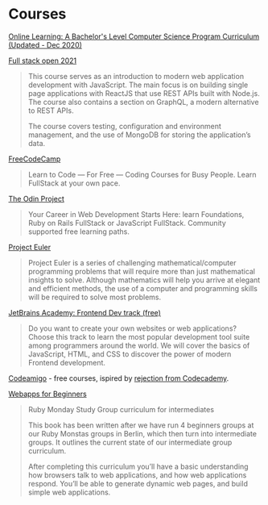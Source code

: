 # Courses

[Online Learning: A Bachelor's Level Computer Science Program Curriculum (Updated - Dec 2020)](http://blog.agupieware.com/2014/05/online-learning-bachelors-level.html)

[Full stack open 2021](https://fullstackopen.com/en/)

> This course serves as an introduction to modern web application development with JavaScript. The main focus is on building single page applications with ReactJS that use REST APIs built with Node.js. The course also contains a section on GraphQL, a modern alternative to REST APIs.
>
> The course covers testing, configuration and environment management, and the use of MongoDB for storing the application’s data.

[FreeCodeCamp](https://www.freecodecamp.org/) 

> Learn to Code — For Free — Coding Courses for Busy People. Learn FullStack at your own pace.

[The Odin Project](https://www.theodinproject.com/)

> Your Career in Web Development Starts Here: learn Foundations, Ruby on Rails FullStack or JavaScript FullStack. Community supported free learning paths.

[Project Euler](https://projecteuler.net/)

> Project Euler is a series of challenging mathematical/computer programming problems that will require more than just mathematical insights to solve. Although mathematics will help you arrive at elegant and efficient methods, the use of a computer and programming skills will be required to solve most problems.

[JetBrains Academy: Frontend Dev track (free)](https://hyperskill.org/tracks/5)

> Do you want to create your own websites or web applications? Choose this track to learn the most popular development tool suite among programmers around the world. We will cover the basics of JavaScript, HTML, and CSS to discover the power of modern Frontend development.

[Codeamigo](https://codeamigo.dev/) - free courses, ispired by [rejection from Codecademy](https://docs.codeamigo.dev/blog/why-codeamigo).

[Webapps for Beginners](https://webapps-for-beginners.rubymonstas.org/index.html)

> Ruby Monday Study Group curriculum for intermediates
> 
> This book has been written after we have run 4 beginners groups at our Ruby Monstas groups in Berlin, which then turn into intermediate groups. It outlines the current state of our intermediate group curriculum.
> 
> After completing this curriculum you’ll have a basic understanding how browsers talk to web applications, and how web applications respond. You’ll be able to generate dynamic web pages, and build simple web applications.
